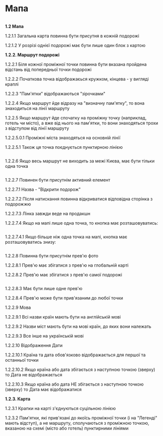 # Мапа

<figure><img src="https://github.com/scholokov/long-travel-2/assets/22824947/878298c4-2b34-4d32-b92b-b3755e3bd8d5" alt=""><figcaption></figcaption></figure>

**1.2 Мапа**

1.2.1.1 Загальна карта повинна бути присутня в кожній подорожі

1.2.1.2 У розрізі однієї подорожі має бути лише один блок з картою

**1.2.2. Маршрут подорожі**

1.2.2.1 Біля кожної проміжної точки повинна бути вказана пройдена відстань від попередньої точки подорожі&#x20;

1.2.2.2 Початкова точка відображаєься кружком, кінцева - у вигляді краплі&#x20;

1.2.2.3 "Пам'ятки" відображаються "зірочками"&#x20;

1.2.2.4 Якщо маршрут йде відразу на "визначну пам'ятку", то вона знаходиться на лінії маршруту&#x20;

1.2.2.5 Якщо маршрут йде спочатку на проміжну точку (наприклад, готель чи місто), а вже від нього на пам'ятки, то вони знаходяться трохи з відступом від лінії маршруту&#x20;

1.2.2.5.0.1 Проміжні міста знаходяться на основній лінії

1.2.2.5.1 Також ця точка поєднується пунктирною лінією&#x20;

<figure><img src="https://user-images.githubusercontent.com/22824947/195812719-ab592b5b-f3bb-4f81-830a-79cd9b339a2d.png" alt=""><figcaption></figcaption></figure>

1.2.2.6 Якщо весь маршрут не виходить за межі Києва, має бути тільки одна точка&#x20;

<figure><img src="https://user-images.githubusercontent.com/22824947/178454993-b66c001f-2cf0-41dd-a5fe-26394a47ca17.png" alt=""><figcaption></figcaption></figure>

1.2.2.7 Повинен бути присутнім активний елемент

1.2.2.7.1 Назва - "Відкрити подорож"

1.2.2.7.2 Після натискання повинна відкриватися відповідна сторінка з подорожжю

1.2.2.7.3 Лінка завжди веде на продакшн

1.2.2.7.4 Якщо на мапі лише одна точка, то кнопка має розташовуватись:

<figure><img src="https://github.com/scholokov/long-travel-2/assets/22824947/00db6276-95f3-4942-8f31-b412092cfe29" alt=""><figcaption></figcaption></figure>

1.2.2.7.4.1 Якщо більше ніж одна точка на мапі, кнопка має розташовуватись знизу:

<figure><img src="https://github.com/scholokov/long-travel-2/assets/22824947/482849d3-62a4-4ad8-b038-faad850bd038" alt=""><figcaption></figcaption></figure>

1.2.2.8 Повинна бути присутнім прев'ю фото

1.2.2.8.1 Прев'ю має збігатися з прев'ю на глобальній карті

1.2.2.8.2 Прев'ю має збігатися з прев'ю самої подорожі

<figure><img src="https://user-images.githubusercontent.com/22824947/202218150-736e2d45-1b4a-48ad-9cea-66813b518e6b.png" alt=""><figcaption></figcaption></figure>

1.2.2.8.3 Має бути лише одне прев'ю

1.2.2.8.4 Прев'ю може бути прив'язаним до любої точки

1.2.2.9 Мова

1.2.2.9.1 Всі назви країн мають бути на англійській мові

1.2.2.9.2 Назви міст мають бути на мові країн, до яких вони належать

1.2.2.9.3 Все інше на українській мові

1.2.2.10 Відображення Дати

1.2.2.10.1 Країна та дата обов'язково відображається для першої та останньої точки

1.2.2.10.2 Якщо країна або дата збігається з наступною точкою (зверху) то Дата не відображається

1.2.2.10.3 Якщо країна або дата НЕ збігається з наступною точкою (зверху) то Дата має відображатися

**1.2.3. Карта**

1.2.3.1 Крапки на карті з'єднуються суцільною лінією&#x20;

1.2.3.2 Пам'ятки, які прив'язані до якоїсь проміжної точки (і на "Легенді" мають відступ), а не маршруту, сполучаються з проміжною точкою, вказаною на схемі (місто або готель) пунктирними лініями&#x20;
